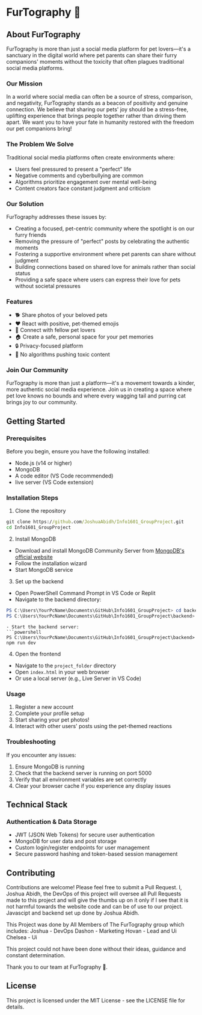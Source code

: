 # FurTography 🐾

## About FurTography

FurTography is more than just a social media platform for pet lovers—it's a sanctuary in the digital world where pet parents can share their furry companions' moments without the toxicity that often plagues traditional social media platforms.

### Our Mission

In a world where social media can often be a source of stress, comparison, and negativity, FurTography stands as a beacon of positivity and genuine connection. We believe that sharing our pets' joy should be a stress-free, uplifting experience that brings people together rather than driving them apart. We want you to have your fate in humanity restored with the freedom our pet companions bring!

### The Problem We Solve

Traditional social media platforms often create environments where:
- Users feel pressured to present a "perfect" life
- Negative comments and cyberbullying are common
- Algorithms prioritize engagement over mental well-being
- Content creators face constant judgment and criticism

### Our Solution

FurTography addresses these issues by:
- Creating a focused, pet-centric community where the spotlight is on our furry friends
- Removing the pressure of "perfect" posts by celebrating the authentic moments
- Fostering a supportive environment where pet parents can share without judgment
- Building connections based on shared love for animals rather than social status
- Providing a safe space where users can express their love for pets without societal pressures

### Features

- 🐕 Share photos of your beloved pets
- ❤️ React with positive, pet-themed emojis
- 👥 Connect with fellow pet lovers
- 🏠 Create a safe, personal space for your pet memories
- 🔒 Privacy-focused platform
- 🌟 No algorithms pushing toxic content

### Join Our Community

FurTography is more than just a platform—it's a movement towards a kinder, more authentic social media experience. Join us in creating a space where pet love knows no bounds and where every wagging tail and purring cat brings joy to our community.

## Getting Started

### Prerequisites

Before you begin, ensure you have the following installed:
- Node.js (v14 or higher)
- MongoDB
- A code editor (VS Code recommended)
- live server (VS Code extension)

### Installation Steps

1. Clone the repository
```cmd
git clone https://github.com/JoshuaAbidh/Info1601_GroupProject.git
cd Info1601_GroupProject
```

2. Install MongoDB
- Download and install MongoDB Community Server from [MongoDB's official website](https://www.mongodb.com/try/download/community)
- Follow the installation wizard
- Start MongoDB service

3. Set up the backend
- Open PowerShell Command Prompt in VS Code or Replit
- Navigate to the backend directory:
```powershell
PS C:\Users\YourPcName\Documents\GitHub\Info1601_GroupProject> cd backend
PS C:\Users\YourPcName\Documents\GitHub\Info1601_GroupProject\backend>
```

```
- Start the backend server:
```powershell
PS C:\Users\YourPcName\Documents\GitHub\Info1601_GroupProject\backend> npm run dev
```

4. Open the frontend
- Navigate to the `project_folder` directory
- Open `index.html` in your web browser
- Or use a local server (e.g., Live Server in VS Code)

### Usage

1. Register a new account
2. Complete your profile setup
3. Start sharing your pet photos!
4. Interact with other users' posts using the pet-themed reactions

### Troubleshooting

If you encounter any issues:
1. Ensure MongoDB is running
2. Check that the backend server is running on port 5000
3. Verify that all environment variables are set correctly
4. Clear your browser cache if you experience any display issues

## Technical Stack

### Authentication & Data Storage
- JWT (JSON Web Tokens) for secure user authentication
- MongoDB for user data and post storage
- Custom login/register endpoints for user management
- Secure password hashing and token-based session management

## Contributing

Contributions are welcome! Please feel free to submit a Pull Request.
I, Joshua Abidh, the DevOps of this project will oversee all Pull Requests made to this project and will give the thumbs up on it only if I see that it is not harmful towards the website code and can be of use to our project. Javascipt and backend set up done by Joshua Abidh.

This Project was done by All Members of The FurTography group which includes: 
Joshua - DevOps
Dashon - Marketing
Hovan - Lead and Ui
Chelsea - Ui

This project could not have been done without their ideas, guidance and constant determination. 

Thank you to our team at FurTography 🐾. 

## License

This project is licensed under the MIT License - see the LICENSE file for details.
